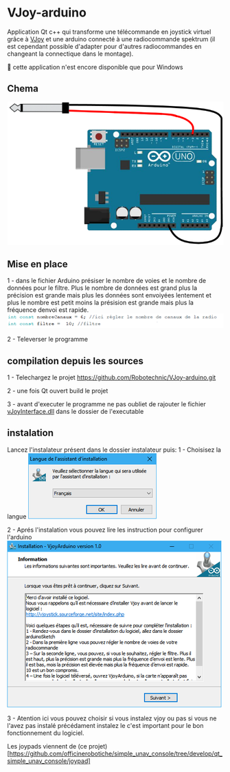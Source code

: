 # VJoy-arduino
Application Qt c++ qui transforme une télécommande en joystick virtuel grâce à [VJoy](http://vjoystick.sourceforge.net/site/index.php) et une arduino connecté à une radiocommande spektrum (il est cependant possible d'adapter pour d'autres radiocommandes en changeant la connectique dans le montage).

🚩 cette application n'est encore disponible que pour Windows

## Chema
![chema de montage](https://github.com/Robotechnic/VJoy-arduino/blob/master/images/arduinoShema.png)

## Mise en place
1 - dans le fichier Arduino présiser le nombre de voies et le nombre de données pour le filtre. Plus le nombre de données est grand plus la précision est grande mais plus les données sont envoiyées lentement et plus le nombre est petit moins la présision est grande mais plus la fréquence denvoi est rapide.
![démo des éxplications](https://github.com/Robotechnic/VJoy-arduino/blob/master/images/demo1.png)

2 - Televerser le programme


## compilation depuis les sources
1 - Telechargez le projet https://github.com/Robotechnic/VJoy-arduino.git

2 - une fois Qt ouvert build le projet

3 - avant d'executer le programme ne pas oubliet de rajouter le fichier [vJoyInterface.dll](https://github.com/Robotechnic/VJoy-arduino/tree/master/vJoyLib) dans le dossier de l'executable

## instalation
Lancez l'instalateur présent dans le dossier instalateur
puis:
1 - Choisisez la langue
![choix de langue](https://github.com/Robotechnic/VJoy-arduino/blob/master/images/langue.png)

2 - Aprés l'instalation vous pouvez lire les instruction pour configurer l'arduino
![instructions](https://github.com/Robotechnic/VJoy-arduino/blob/master/images/step4.png)

3 - Atention ici vous pouvez choisir si vous instalez vjoy ou pas si vous ne l'avez pas instalé précédament instalez le c'est important pour le bon fonctionnement du logiciel.


Les joypads viennent de (ce projet)[https://github.com/officinerobotiche/simple_unav_console/tree/develop/qt_simple_unav_console/joypad]